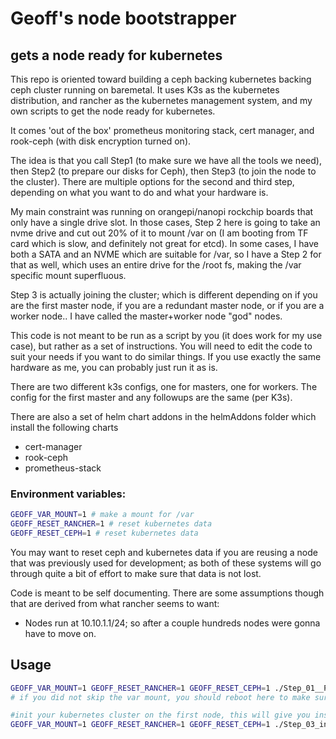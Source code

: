 # Geoff's node bootstrapper

## gets a node ready for kubernetes

This repo is oriented toward building a ceph backing kubernetes backing ceph cluster running on baremetal.  It uses K3s as the kubernetes distribution, and rancher as the kubernetes management system, and my own scripts to get the node ready for kubernetes.

It comes 'out of the box' prometheus monitoring stack, cert manager, and rook-ceph (with disk encryption turned on).

The idea is that you call Step1 (to make sure we have all the tools we need), then Step2 (to prepare our disks for Ceph), then Step3 (to join the node to the cluster). There are multiple options for the second and third step, depending on what you want to do and what your hardware is.

My main constraint was running on orangepi/nanopi rockchip boards that only have a single drive slot. In those cases, Step 2 here is going to take an nvme drive and cut out 20% of it to mount /var on (I am booting from TF card which is slow, and definitely not great for etcd). In some cases, I have both a SATA and an NVME which are suitable for /var, so I have a Step 2 for that as well, which uses an entire drive for the /root fs, making the /var specific mount superfluous.

Step 3 is actually joining the cluster; which is different depending on if you are the first master node, if you are a redundant master node, or if you are a worker node.. I have called the master+worker node "god" nodes.

This code is not meant to be run as a script by you (it does work for my use case), but rather as a set of instructions. You will need to edit the code to suit your needs if you want to do similar things. If you use exactly the same hardware as me, you can probably just run it as is.

There are two different k3s configs, one for masters, one for workers.  The config for the first master and any followups are the same (per K3s).

There are also a set of helm chart addons in the helmAddons folder which install the following charts

- cert-manager
- rook-ceph
- prometheus-stack

### Environment variables:

```sh
GEOFF_VAR_MOUNT=1 # make a mount for /var
GEOFF_RESET_RANCHER=1 # reset kubernetes data
GEOFF_RESET_CEPH=1 # reset kubernetes data
```

You may want to reset ceph and kubernetes data if you are reusing a node that was previously used for development; as both of these systems will go through quite a bit of effort to make sure that data is not lost.

Code is meant to be self documenting. There are some assumptions though that are derived from what rancher seems to want:

- Nodes run at 10.10.1.1/24; so after a couple hundreds nodes were gonna have to move on.

## Usage

```sh
GEOFF_VAR_MOUNT=1 GEOFF_RESET_RANCHER=1 GEOFF_RESET_CEPH=1 ./Step_01__PrepareOs.sh && ./Step_02__<yoursetup>__PrepareDrives.sh
# if you did not skip the var mount, you should reboot here to make sure it is mounted correctly and befor eyou start kubernetes

#init your kubernetes cluster on the first node, this will give you instructions on how to add more nodes
GEOFF_VAR_MOUNT=1 GEOFF_RESET_RANCHER=1 GEOFF_RESET_CEPH=1 ./Step_03_init__PrepareOs.sh && ./Step_02__<yoursetup>__PrepareDrives.sh
```
